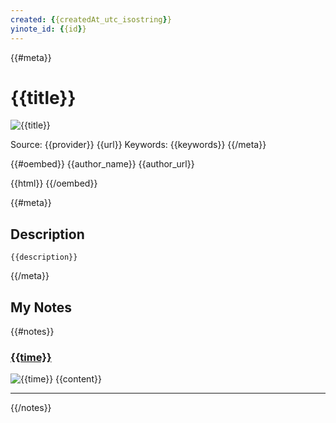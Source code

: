 ```yaml
---
created: {{createdAt_utc_isostring}}
yinote_id: {{id}}
---
```

{{#meta}}
# {{title}}
![{{title}}]({{image_local}})

Source: {{provider}} {{url}}
Keywords: {{keywords}}
{{/meta}}

{{#oembed}}
{{author_name}} {{author_url}}

{{html}}
{{/oembed}}

{{#meta}}
## Description
```
{{description}}
```
{{/meta}}

## My Notes
{{#notes}}
### [{{time}}]({{timestampurl}})
![{{time}}]({{image_local}})
{{content}}

---
{{/notes}}
